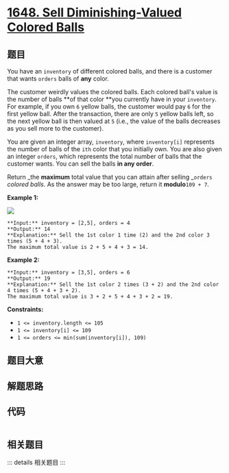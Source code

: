 # [1648. Sell Diminishing-Valued Colored Balls](https://leetcode.com/problems/sell-diminishing-valued-colored-balls)

## 题目

You have an `inventory` of different colored balls, and there is a customer
that wants `orders` balls of **any** color.

The customer weirdly values the colored balls. Each colored ball's value is
the number of balls **of that color  **you currently have in your `inventory`.
For example, if you own `6` yellow balls, the customer would pay `6` for the
first yellow ball. After the transaction, there are only `5` yellow balls
left, so the next yellow ball is then valued at `5` (i.e., the value of the
balls decreases as you sell more to the customer).

You are given an integer array, `inventory`, where `inventory[i]` represents
the number of balls of the `ith` color that you initially own. You are also
given an integer `orders`, which represents the total number of balls that the
customer wants. You can sell the balls **in any order**.

Return _the **maximum** total value that you can attain after selling
_`orders` _colored balls_. As the answer may be too large, return it
**modulo**`109 + 7`.



**Example 1:**

![](https://assets.leetcode.com/uploads/2020/11/05/jj.gif)

    
    
    **Input:** inventory = [2,5], orders = 4
    **Output:** 14
    **Explanation:** Sell the 1st color 1 time (2) and the 2nd color 3 times (5 + 4 + 3).
    The maximum total value is 2 + 5 + 4 + 3 = 14.
    

**Example 2:**

    
    
    **Input:** inventory = [3,5], orders = 6
    **Output:** 19
    **Explanation:** Sell the 1st color 2 times (3 + 2) and the 2nd color 4 times (5 + 4 + 3 + 2).
    The maximum total value is 3 + 2 + 5 + 4 + 3 + 2 = 19.
    



**Constraints:**

  * `1 <= inventory.length <= 105`
  * `1 <= inventory[i] <= 109`
  * `1 <= orders <= min(sum(inventory[i]), 109)`


## 题目大意

## 解题思路

## 代码

```javascript

```

## 相关题目

::: details 相关题目
:::
